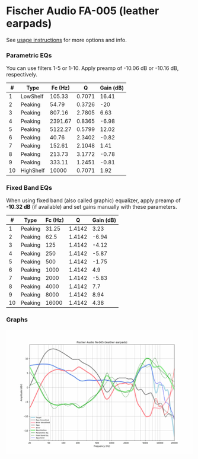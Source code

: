 # Fischer Audio FA-005 (leather earpads)
See [usage instructions](https://github.com/jaakkopasanen/AutoEq#usage) for more options and info.

### Parametric EQs
You can use filters 1-5 or 1-10. Apply preamp of -10.06 dB or -10.16 dB, respectively.

|   # | Type      |   Fc (Hz) |      Q |   Gain (dB) |
|-----|-----------|-----------|--------|-------------|
|   1 | LowShelf  |    105.33 | 0.7071 |       16.41 |
|   2 | Peaking   |     54.79 | 0.3726 |      -20    |
|   3 | Peaking   |    807.16 | 2.7805 |        6.63 |
|   4 | Peaking   |   2391.67 | 0.8365 |       -6.98 |
|   5 | Peaking   |   5122.27 | 0.5799 |       12.02 |
|   6 | Peaking   |     40.76 | 2.3402 |       -0.82 |
|   7 | Peaking   |    152.61 | 2.1048 |        1.41 |
|   8 | Peaking   |    213.73 | 3.1772 |       -0.78 |
|   9 | Peaking   |    333.11 | 1.2451 |       -0.81 |
|  10 | HighShelf |  10000    | 0.7071 |        1.92 |

### Fixed Band EQs
When using fixed band (also called graphic) equalizer, apply preamp of **-10.32 dB** (if available) and set gains manually with these parameters.

|   # | Type    |   Fc (Hz) |      Q |   Gain (dB) |
|-----|---------|-----------|--------|-------------|
|   1 | Peaking |     31.25 | 1.4142 |        3.23 |
|   2 | Peaking |     62.5  | 1.4142 |       -6.94 |
|   3 | Peaking |    125    | 1.4142 |       -4.12 |
|   4 | Peaking |    250    | 1.4142 |       -5.87 |
|   5 | Peaking |    500    | 1.4142 |       -1.75 |
|   6 | Peaking |   1000    | 1.4142 |        4.9  |
|   7 | Peaking |   2000    | 1.4142 |       -5.83 |
|   8 | Peaking |   4000    | 1.4142 |        7.7  |
|   9 | Peaking |   8000    | 1.4142 |        8.94 |
|  10 | Peaking |  16000    | 1.4142 |        4.38 |

### Graphs
![](./Fischer%20Audio%20FA-005%20(leather%20earpads).png)
